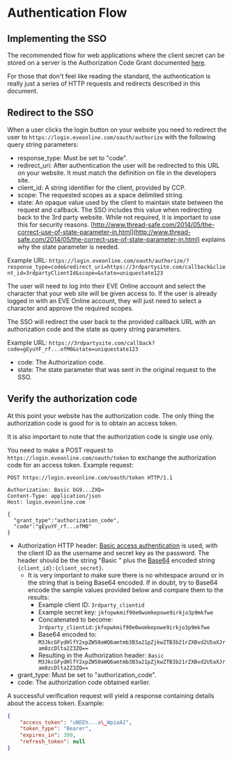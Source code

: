 # Authentication Flow
## Implementing the SSO
The recommended flow for web applications where the client secret can be stored on a server is the Authorization Code Grant documented [here](http://tools.ietf.org/html/rfc6749#section-4.1).

For those that don't feel like reading the standard, the authentication is really just a series of HTTP requests and redirects described in this document.

## Redirect to the SSO
When a user clicks the login button on your website you need to redirect the user to `https://login.eveonline.com/oauth/authorize` with the following query string parameters:
- response_type: Must be set to "code".
- redirect_uri: After authentication the user will be redirected to this URL on your website. It must match the definition on file in the developers site.
- client_id: A string identifier for the client, provided by CCP.
- scope: The requested scopes as a space delimited string.
- state: An opaque value used by the client to maintain state between the request and callback. The SSO includes this value when redirecting back to the 3rd party website. While not required, it is important to use this for security reasons. [http://www.thread-safe.com/2014/05/the-correct-use-of-state-parameter-in.html](http://www.thread-safe.com/2014/05/the-correct-use-of-state-parameter-in.html) explains why the state parameter is needed.

Example URL: `https://login.eveonline.com/oauth/authorize/?response_type=code&redirect_uri=https://3rdpartysite.com/callback&client_id=3rdpartyClientId&scope=&state=uniquestate123`

The user will need to log into their EVE Online account and select the character that your web site will be given access to. If the user is already logged in with an EVE Online account, they will just need to select a character and approve the required scopes.

The SSO will redirect the user back to the provided callback URL with an authorization code and the state as query string parameters.

Example URL: `https://3rdpartysite.com/callback?code=gEyuYF_rf...ofM0&state=uniquestate123`
- code: The Authorization code.
- state: The state parameter that was sent in the original request to the SSO.

## Verify the authorization code
At this point your website has the authorization code. The only thing the authorization code is good for is to obtain an access token.

It is also important to note that the authorization code is single use only.

You need to make a POST request to `https://login.eveonline.com/oauth/token` to exchange the authorization code for an access token. Example request:
```http
POST https://login.eveonline.com/oauth/token HTTP/1.1

Authorization: Basic bG9...ZXQ=
Content-Type: application/json
Host: login.eveonline.com

{
  "grant_type":"authorization_code",
  "code":"gEyuYF_rf...ofM0"
}
```
- Authorization HTTP header: [Basic access authentication](https://en.wikipedia.org/wiki/Basic_access_authentication) is used, with the client ID as the username and secret key as the password. The header should be the string "Basic " plus the [Base64](https://en.wikipedia.org/wiki/Base64) encoded string `{client_id}:{client_secret}`.
    - It is very important to make sure there is no whitespace around or in the string that is being Base64 encoded. If in doubt, try to Base64 encode the sample values provided below and compare them to the results:
        - Example client ID: `3rdparty_clientid`
        - Example secret key: `jkfopwkmif90e0womkepowe9irkjo3p9mkfwe`
        - Concatenated to become: `3rdparty_clientid:jkfopwkmif90e0womkepowe9irkjo3p9mkfwe`
        - Base64 encoded to: `M3JkcGFydHlfY2xpZW50aWQ6amtmb3B3a21pZjkwZTB3b21rZXBvd2U5aXJram8zcDlta2Z3ZQ==`
        - Resulting in the Authorization header: `Basic M3JkcGFydHlfY2xpZW50aWQ6amtmb3B3a21pZjkwZTB3b21rZXBvd2U5aXJram8zcDlta2Z3ZQ==`
- grant_type: Must be set to "authorization_code".
- code: The authorization code obtained earlier.

A successful verification request will yield a response containing details about the access token. Example:
```json
{
    "access_token": "uNEEh...a\_WpiaA2",
    "token_type": "Bearer",
    "expires_in": 300,
    "refresh_token": null
}
```
